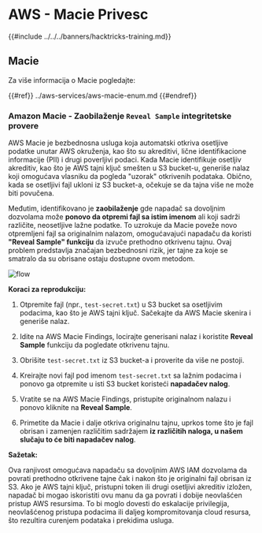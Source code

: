 # AWS - Macie Privesc

{{#include ../../../banners/hacktricks-training.md}}

## Macie

Za više informacija o Macie pogledajte:

{{#ref}}
../aws-services/aws-macie-enum.md
{{#endref}}

### Amazon Macie - Zaobilaženje `Reveal Sample` integritetske provere

AWS Macie je bezbednosna usluga koja automatski otkriva osetljive podatke unutar AWS okruženja, kao što su akreditivi, lične identifikacione informacije (PII) i drugi poverljivi podaci. Kada Macie identifikuje osetljiv akreditiv, kao što je AWS tajni ključ smešten u S3 bucket-u, generiše nalaz koji omogućava vlasniku da pogleda "uzorak" otkrivenih podataka. Obično, kada se osetljivi fajl ukloni iz S3 bucket-a, očekuje se da tajna više ne može biti povučena.

Međutim, identifikovano je **zaobilaženje** gde napadač sa dovoljnim dozvolama može **ponovo da otpremi fajl sa istim imenom** ali koji sadrži različite, neosetljive lažne podatke. To uzrokuje da Macie poveže novo otpremljeni fajl sa originalnim nalazom, omogućavajući napadaču da koristi **"Reveal Sample" funkciju** da izvuče prethodno otkrivenu tajnu. Ovaj problem predstavlja značajan bezbednosni rizik, jer tajne za koje se smatralo da su obrisane ostaju dostupne ovom metodom.

![flow](https://github.com/user-attachments/assets/7b83f2d3-1690-41f1-98cc-05ccd0154a66)

**Koraci za reprodukciju:**

1. Otpremite fajl (npr., `test-secret.txt`) u S3 bucket sa osetljivim podacima, kao što je AWS tajni ključ. Sačekajte da AWS Macie skenira i generiše nalaz.

2. Idite na AWS Macie Findings, locirajte generisani nalaz i koristite **Reveal Sample** funkciju da pogledate otkrivenu tajnu.

3. Obrišite `test-secret.txt` iz S3 bucket-a i proverite da više ne postoji.

4. Kreirajte novi fajl pod imenom `test-secret.txt` sa lažnim podacima i ponovo ga otpremite u isti S3 bucket koristeći **napadačev nalog**.

5. Vratite se na AWS Macie Findings, pristupite originalnom nalazu i ponovo kliknite na **Reveal Sample**.

6. Primetite da Macie i dalje otkriva originalnu tajnu, uprkos tome što je fajl obrisan i zamenjen različitim sadržajem **iz različitih naloga, u našem slučaju to će biti napadačev nalog**.

**Sažetak:**

Ova ranjivost omogućava napadaču sa dovoljnim AWS IAM dozvolama da povrati prethodno otkrivene tajne čak i nakon što je originalni fajl obrisan iz S3. Ako je AWS tajni ključ, pristupni token ili drugi osetljivi akreditiv izložen, napadač bi mogao iskoristiti ovu manu da ga povrati i dobije neovlašćen pristup AWS resursima. To bi moglo dovesti do eskalacije privilegija, neovlašćenog pristupa podacima ili daljeg kompromitovanja cloud resursa, što rezultira curenjem podataka i prekidima usluga.

